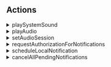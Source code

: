 ## Actions
<details markdown="block">
<summary>playSystemSound</summary><br>

**playSystemSound**



```xml
<body>
    <button action="playSystemSound:1009">playSystemSound3:1009</button>
</body>
```

<img src="https://shaffex.com/MagicUiDemo/Help/GitHubAssets/playSystemSound-0.png?ts=1730849674.078329" alt="Example" width="250"/>

---

</details>
<details markdown="block">
<summary>playAudio</summary><br>

**playAudio** This actions play sounds from various sources: a URL, a local file, or an embedded resource.

*Play from URL*

```xml
<button action="playAudio:url:https://shaffex.com/MagicUiDemo/Resources/audio/LadyGaga.mp3">Play from url</button>
```



---
*Play from local file*

```xml
<button action="playAudio:file:test.mp3">Play from file</button>
```



---
*Play from resource file*

```xml
<button action="playAudio:resource:test.mp3">Play from resource</button>
```



---
*Example how to play audio from various source and how to copy audio from utl to file*

```xml
<body>
<vstack>
  <button action="playAudio:url:https://shaffex.com/MagicUiDemo/Resources/audio/LadyGaga.mp3">Play from url</button>
  <button action="playAudio:file:test.mp3">Play from file</button>
  <button action="playAudio:resource:test.mp3">Play from resource</button>
</vstack>

<files>
  <copy src="url:https://shaffex.com/MagicUiDemo/Resources/audio/LadyGaga.mp3" dst="test.mp3"/>
</files>

</body>
```



---

</details>
<details markdown="block">
<summary>setAudioSession</summary><br>

**setAudioSession**



```xml
<body>
<list>
    <picker title="Category" key="category" value="ambient">
        <text tag="ambient">ambient</text>
        <text tag="playback">playback</text>
        <text tag="multiRoute">multiRoute</text>
    </picker>

    <picker title="Mode" key="mode" value="moviePlayback">
        <text tag="spokenAudio">spokenAudio</text>
        <text tag="voiceChat">voiceChat</text>
        <text tag="moviePlayback">moviePlayback</text>
    </picker>

    <button font="footnote" action="setAudioSession:category:$category;mode:$mode">setAudioSession:category:$category;mode:$mode</button>

    <section>
        <button action="setAudioSessionIsActive:true">setAudioSessionIsActive:true</button>
        <button action="setAudioSessionIsActive:false">setAudioSessionIsActive:false</button>
    </section>
</list>
</body>
```

<img src="https://shaffex.com/MagicUiDemo/Help/GitHubAssets/setAudioSession-0.png?ts=1730849674.078382" alt="Example" width="250"/>

---


```xml
<body>
<list>
    <button action="setAudioSession:category:ambient">setAudioSession:category:ambient</button>
	<button action="setAudioSession:category:multiRoute">setAudioSession:category:multiRoute</button>
	<button action="setAudioSession:category:playAndRecord">setAudioSessioncategory:playAndRecord</button>
	<button action="setAudioSession:category:playback">setAudioSession:category:playback</button>
</list>
</body>
```

<img src="https://shaffex.com/MagicUiDemo/Help/GitHubAssets/setAudioSession-1.png?ts=1730849674.078387" alt="Example" width="250"/>

---

</details>
<details markdown="block">
<summary>requestAuthorizationForNotifications</summary><br>

**playSystemSound** Hello Kokoce



```xml
<body>
    <button action="requestAuthorizationForNotifications">requestAuthorizationForNotifications</button>
</body>
```

<img src="https://shaffex.com/MagicUiDemo/Help/GitHubAssets/requestAuthorizationForNotifications-0.png?ts=1730849674.078404" alt="Example" width="250"/>

---


```xml
<body>
    <vstack>
    <button action="playSystemSound:1007">Test Sound</button>
    <button action="scheduleLocalNotification:id:MY_NOTIFICATION;timeInterval:60">Schedule Notification in 60 seconds</button>
    </vstack>
    
    <notification id="MY_NOTIFICATION">
        <title>Notification Title</title>
        <body>Notification Body</body>
        <sound>default</sound>
        <badge>1</badge>
    </notification>
</body>
```

<img src="https://shaffex.com/MagicUiDemo/Help/GitHubAssets/requestAuthorizationForNotifications-1.png?ts=1730849674.078409" alt="Example" width="250"/>

---

</details>
<details markdown="block">
<summary>scheduleLocalNotification</summary><br>

**scheduleLocalNotification** Hello Kokoce



```xml
<body>
    <vstack>
    <button action="playSystemSound:1007">Test Sound</button>
    <button action="scheduleLocalNotification:id:MY_NOTIFICATION;timeInterval:60">Schedule Notification in 60 seconds x</button>
    <button action="scheduleLocalNotification:id:NOTIFICATION_EVERY_60s;timeInterval:60;repeats:true">Every 60s</button>
    </vstack>
    
    <notification id="NOTIFICATION_EVERY_60s">
        <title>Scheduled evey 60s</title>
        <sound>default</sound>
    </notification>

    <notification id="MY_NOTIFICATION">
        <title>Notification Title</title>
        <body>Notification Body</body>
        <sound>default</sound>
        <badge>1</badge>
    </notification>
</body>
```

<img src="https://shaffex.com/MagicUiDemo/Help/GitHubAssets/scheduleLocalNotification-0.png?ts=1730849674.078426" alt="Example" width="250"/>

---

</details>
<details markdown="block">
<summary>cancelAllPendingNotifications</summary><br>

**cancelAllPendingNotifications** Hello Kokoce



```xml
<body>
    <button action="cancelAllPendingNotifications">cancelAllPendingNotifications</button>
</body>
```

<img src="https://shaffex.com/MagicUiDemo/Help/GitHubAssets/cancelAllPendingNotifications-0.png?ts=1730849674.07844" alt="Example" width="250"/>

---

</details>
